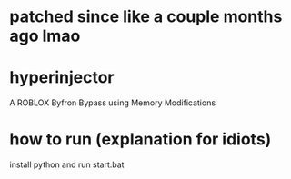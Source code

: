 # patched since like a couple months ago lmao

# hyperinjector
A ROBLOX Byfron Bypass using Memory Modifications

# how to run (explanation for idiots)
install python and run start.bat


